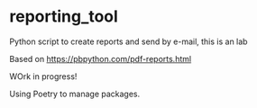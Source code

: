 # reporting_tool
Python script to create reports and send by e-mail, this is an lab

Based on https://pbpython.com/pdf-reports.html


WOrk in progress!

Using Poetry to manage packages.
